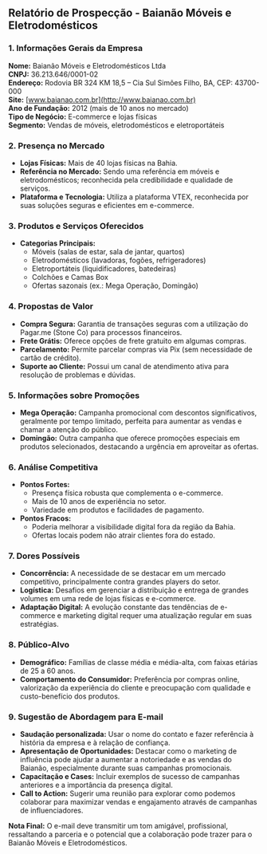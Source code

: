 ## Relatório de Prospecção - Baianão Móveis e Eletrodomésticos

### 1. Informações Gerais da Empresa
**Nome:** Baianão Móveis e Eletrodomésticos Ltda  
**CNPJ:** 36.213.646/0001-02  
**Endereço:** Rodovia BR 324 KM 18,5 – Cia Sul Simões Filho, BA, CEP: 43700-000  
**Site:** [www.baianao.com.br](http://www.baianao.com.br)  
**Ano de Fundação:** 2012 (mais de 10 anos no mercado)  
**Tipo de Negócio:** E-commerce e lojas físicas  
**Segmento:** Vendas de móveis, eletrodomésticos e eletroportáteis  

### 2. Presença no Mercado
- **Lojas Físicas:** Mais de 40 lojas físicas na Bahia.
- **Referência no Mercado:** Sendo uma referência em móveis e eletrodomésticos; reconhecida pela credibilidade e qualidade de serviços.
- **Plataforma e Tecnologia:** Utiliza a plataforma VTEX, reconhecida por suas soluções seguras e eficientes em e-commerce.

### 3. Produtos e Serviços Oferecidos
- **Categorias Principais:**
  - Móveis (salas de estar, sala de jantar, quartos)
  - Eletrodomésticos (lavadoras, fogões, refrigeradores)
  - Eletroportáteis (liquidificadores, batedeiras)
  - Colchões e Camas Box
  - Ofertas sazonais (ex.: Mega Operação, Domingão)

### 4. Propostas de Valor
- **Compra Segura:** Garantia de transações seguras com a utilização do Pagar.me (Stone Co) para processos financeiros.
- **Frete Grátis:** Oferece opções de frete gratuito em algumas compras.
- **Parcelamento:** Permite parcelar compras via Pix (sem necessidade de cartão de crédito).
- **Suporte ao Cliente:** Possui um canal de atendimento ativa para resolução de problemas e dúvidas.

### 5. Informações sobre Promoções 
- **Mega Operação:** Campanha promocional com descontos significativos, geralmente por tempo limitado, perfeita para aumentar as vendas e chamar a atenção do público.
- **Domingão:** Outra campanha que oferece promoções especiais em produtos selecionados, destacando a urgência em aproveitar as ofertas.

### 6. Análise Competitiva
- **Pontos Fortes:**
  - Presença física robusta que complementa o e-commerce.
  - Mais de 10 anos de experiência no setor.
  - Variedade em produtos e facilidades de pagamento.
- **Pontos Fracos:**
  - Poderia melhorar a visibilidade digital fora da região da Bahia.
  - Ofertas locais podem não atrair clientes fora do estado.
  
### 7. Dores Possíveis
- **Concorrência:** A necessidade de se destacar em um mercado competitivo, principalmente contra grandes players do setor.
- **Logística:** Desafios em gerenciar a distribuição e entrega de grandes volumes em uma rede de lojas físicas e e-commerce.
- **Adaptação Digital:** A evolução constante das tendências de e-commerce e marketing digital requer uma atualização regular em suas estratégias.

### 8. Público-Alvo
- **Demográfico:** Famílias de classe média e média-alta, com faixas etárias de 25 a 60 anos.
- **Comportamento do Consumidor:** Preferência por compras online, valorização da experiência do cliente e preocupação com qualidade e custo-benefício dos produtos.

### 9. Sugestão de Abordagem para E-mail
- **Saudação personalizada:** Usar o nome do contato e fazer referência à história da empresa e à relação de confiança.
- **Apresentação de Oportunidades:** Destacar como o marketing de influência pode ajudar a aumentar a notoriedade e as vendas do Baianão, especialmente durante suas campanhas promocionais.
- **Capacitação e Cases:** Incluir exemplos de sucesso de campanhas anteriores e a importância da presença digital.
- **Call to Action:** Sugerir uma reunião para explorar como podemos colaborar para maximizar vendas e engajamento através de campanhas de influenciadores.

**Nota Final:** O e-mail deve transmitir um tom amigável, profissional, ressaltando a parceria e o potencial que a colaboração pode trazer para o Baianão Móveis e Eletrodomésticos.